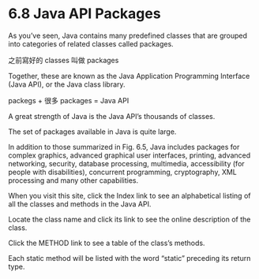 # 6.8 Java API Packages

As you’ve seen, Java contains many predefined classes that are grouped into categories of
related classes called packages. 

之前寫好的 classes 叫做 packages

Together, these are known as the Java Application Programming Interface (Java API), or the Java class library. 

packegs + 很多 packages = Java API

A great strength of Java is the Java API’s thousands of classes. 


The set of packages available in Java is quite large. 

In addition to those summarized in Fig. 6.5, Java includes packages for complex graphics, advanced graphical user interfaces, printing, advanced networking, security, database processing, multimedia, accessibility (for people with disabilities), concurrent programming, cryptography, XML
processing and many other capabilities. 

When you visit this site, click the Index link to see an alphabetical listing of all the classes
and methods in the Java API. 

Locate the class name and click its link to see the online description of the class. 

Click the METHOD link to see a table of the class’s methods. 

Each static method will be listed with the word “static” preceding its return type.